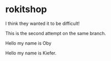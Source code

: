 # rokitshop

I think they wanted it to be difficult!

This is the second attempt on the same branch. 

Hello my name is Oby

Hello my name is Kiefer. 

